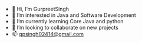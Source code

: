 - 👋 Hi, I’m GurpreetSingh
- 👀 I’m interested in Java and Software Development
- 🌱 I’m currently learning Core Java and python
- 💞️ I’m looking to collaborate on new projects
- 📫 gpsingh02414@gmail.com

<!---
GurpreetSingh-Projects/GurpreetSingh-Projects is a ✨ special ✨ repository because its `README.md` (this file) appears on your GitHub profile.
You can click the Preview link to take a look at your changes.
--->
